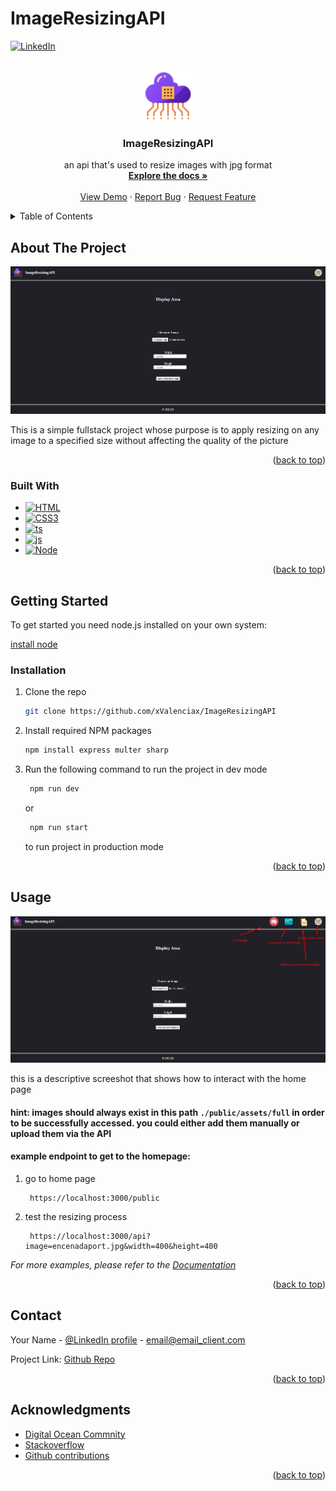 # ImageResizingAPI
<div id="top"></div>

<!--
*** Thanks for checking out the Best-README-Template. If you have a suggestion
*** that would make this better, please fork the repo and create a pull request
*** or simply open an issue with the tag "enhancement".
*** Don't forget to give the project a star!
*** Thanks again! Now go create something AMAZING! :D
-->



<!-- PROJECT SHIELDS -->
<!--
*** I'm using markdown "reference style" links for readability.
*** Reference links are enclosed in brackets [ ] instead of parentheses ( ).
*** See the bottom of this document for the declaration of the reference variables
*** for contributors-url, forks-url, etc. This is an optional, concise syntax you may use.
*** https://www.markdownguide.org/basic-syntax/#reference-style-links
-->
[![LinkedIn][linkedin-shield]][linkedin-url]



<!-- PROJECT LOGO -->
<br />
<div align="center">
  <a href="https://github.com/xValenciax/ImageResizingAPI">
    <img src="./public/assets/icons/icons8-api-64 (1).png" alt="Logo" width="80" height="80">
  </a>

<h3 align="center">ImageResizingAPI</h3>

  <p align="center">
    an api that's used to resize images with jpg format 
    <br />
    <a href="https://github.com/xValenciax/ImageResizingAPI"><strong>Explore the docs »</strong></a>
    <br />
    <br />
    <a href="https://github.com/xValenciax/ImageResizingAPI">View Demo</a>
    ·
    <a href="https://github.com/xValenciax/ImageResizingAPI/issues">Report Bug</a>
    ·
    <a href="https://github.com/xValenciax/ImageResizingAPI/issues">Request Feature</a>
  </p>
</div>



<!-- TABLE OF CONTENTS -->
<details>
  <summary>Table of Contents</summary>
  <ol>
    <li>
      <a href="#about-the-project">About The Project</a>
      <ul>
        <li><a href="#built-with">Technologies used</a></li>
      </ul>
    </li>
    <li>
      <a href="#getting-started">Getting Started</a>
      <ul>
        <li><a href="#prerequisites">Prerequisites</a></li>
        <li><a href="#installation">Installation</a></li>
      </ul>
    </li>
    <li><a href="#usage">Usage</a></li>
    <li><a href="#contributing">Contributing</a></li>
    <li><a href="#contact">Contact</a></li>
    <li><a href="#acknowledgments">Acknowledgments</a></li>
  </ol>
</details>



<!-- ABOUT THE PROJECT -->
## About The Project

![Product Name Screen Shot](./public/assets/icons/Screenshot_4.png)

This is a simple fullstack project whose purpose is to apply resizing on any image to a specified size without affecting the quality of the picture

<p align="right">(<a href="#top">back to top</a>)</p>



### Built With

* [![HTML][HTML]][HTML-url]
* [![CSS3][CSS]][HTML-url]
* [![ts][Typescript]][ts-url]
* [![js][Javascript]][js-url]
* [![Node][Nodejs]][node-url]

<p align="right">(<a href="#top">back to top</a>)</p>



<!-- GETTING STARTED -->
## Getting Started

To get started you need node.js installed on your own system:

[install node]


### Installation

1. Clone the repo
   ```sh
   git clone https://github.com/xValenciax/ImageResizingAPI
   ```
2. Install required NPM packages
   ```sh
   npm install express multer sharp 
   ```
3. Run the following command to run the project in dev mode
   ```sh
    npm run dev
   ```
   or 
   ```sh
    npm run start
   ```
   to run project in production mode


<p align="right">(<a href="#top">back to top</a>)</p>



<!-- USAGE EXAMPLES -->
## Usage
![Product Name Screen Shot](./public/assets/icons/Screenshot_1.png)

this is a descriptive screeshot that shows how to interact with the home page
#### hint: images should always exist in this path `./public/assets/full` in order to be successfully accessed. you could either add them manually or upload them via the API


#### example endpoint to get to the homepage:
1. go to home page
   ```
    https://localhost:3000/public
   ```

2. test the resizing process 

   ```
    https://localhost:3000/api?image=encenadaport.jpg&width=400&height=400
   ```

_For more examples, please refer to the [Documentation](https://github.com/xValenciax/ImageResizingAPI)_

<p align="right">(<a href="#top">back to top</a>)</p>


<!-- CONTACT -->
## Contact

Your Name - [@LinkedIn profile](linkedin-url) - email@email_client.com

Project Link: [Github Repo](https://github.com/xValenciax/ImageResizingAPI)

<p align="right">(<a href="#top">back to top</a>)</p>



<!-- ACKNOWLEDGMENTS -->
## Acknowledgments

* [Digital Ocean Commnity](https://www.digitalocean.com/community/tutorials)
* [Stackoverflow](https://stackoverflow.com/)
* [Github contributions](https://github.com/)

<p align="right">(<a href="#top">back to top</a>)</p>



<!-- MARKDOWN LINKS & IMAGES -->
[linkedin-shield]: https://img.shields.io/badge/-LinkedIn-black.svg?style=for-the-badge&logo=linkedin&colorB=555
[linkedin-url]: https://www.linkedin.com/in/selim2001/
[product-screenshot]: images/screenshot.png
[HTML]: https://img.shields.io/badge/HTML-HTML5-%23dd4b25
[HTML-url]: https://www.w3schools.com/html/
[CSS]: https://img.shields.io/badge/CSS-CSS3-%2330ace0
[CSS-url]: https://www.w3schools.com/css/
[Typescript]: https://img.shields.io/badge/Typescript-TS-%233178c6
[ts-url]: https://www.typescriptlang.org/
[Javascript]: https://img.shields.io/badge/Javascript-JS-%23fcdc00
[js-url]: https://www.javascript.com/
[Nodejs]: https://img.shields.io/badge/Node-Nodejs-%23417e38
[node-url]: https://nodejs.dev/
[Nodejs]: https://img.shields.io/badge/Node-Nodejs-%23417e38
[node-url]: https://nodejs.dev/
[install node]: https://nodejs.org/en/download/